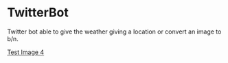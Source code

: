 # TwitterBot
Twitter bot able to give the weather giving a location or convert an image to b/n.

[Test Image 4](https://miro.medium.com/max/1600/1*49gt_RgZRGPUSf6enZTRyw.png)
